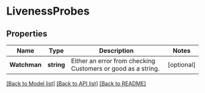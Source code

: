 # LivenessProbes

## Properties

Name | Type | Description | Notes
------------ | ------------- | ------------- | -------------
**Watchman** | **string** | Either an error from checking Customers or good as a string. | [optional] 

[[Back to Model list]](../README.md#documentation-for-models) [[Back to API list]](../README.md#documentation-for-api-endpoints) [[Back to README]](../README.md)


